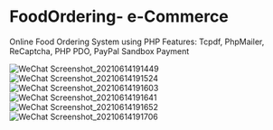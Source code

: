 # FoodOrdering- e-Commerce
Online Food Ordering System using PHP
Features:  Tcpdf, PhpMailer, ReCaptcha, PHP PDO, PayPal Sandbox Payment

![WeChat Screenshot_20210614191449](https://user-images.githubusercontent.com/37948472/121884182-32951280-cd45-11eb-8069-f246e2b00678.png)
![WeChat Screenshot_20210614191524](https://user-images.githubusercontent.com/37948472/121884194-36289980-cd45-11eb-9cf9-701f9c56f0da.png)
![WeChat Screenshot_20210614191603](https://user-images.githubusercontent.com/37948472/121884204-388af380-cd45-11eb-9855-ebcb31cfcb4a.png)
![WeChat Screenshot_20210614191641](https://user-images.githubusercontent.com/37948472/121884209-3a54b700-cd45-11eb-84f2-50da1f9a6f47.png)
![WeChat Screenshot_20210614191652](https://user-images.githubusercontent.com/37948472/121884226-3f196b00-cd45-11eb-93ba-2d34e8548e69.png)
![WeChat Screenshot_20210614191706](https://user-images.githubusercontent.com/37948472/121884231-40e32e80-cd45-11eb-88ef-a43f733d9592.png)

